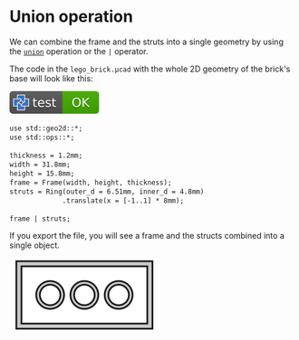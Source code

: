 # Union operation

We can combine the frame and the struts into a single geometry by using the
[`union`](../libs/std/ops/union.md)
operation or the `|` operator.

The code in the `lego_brick.µcad` with the whole 2D geometry of the brick's base will look like this:

[![test](.test/operations.svg)](.test/operations.log)

```µcad,operations
use std::geo2d::*;
use std::ops::*;

thickness = 1.2mm;
width = 31.8mm;
height = 15.8mm;
frame = Frame(width, height, thickness);
struts = Ring(outer_d = 6.51mm, inner_d = 4.8mm)
             .translate(x = [-1..1] * 8mm);

frame | struts;
```

If you export the file, you will see a frame and the structs combined into a single object.

![Picture](.test/operations-out.svg)
